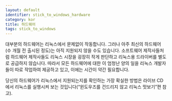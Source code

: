```yaml
---
layout: default
identifier: stick_to_windows_hardware
category: kor
title: 하드웨어
tags: stick_to_windows
---
```


대부분의 하드웨어는 리눅스에서 문제없이 작동합니다. 그러나 아주 최신의 하드웨어(수 개월 전 출시된 정도)는 아직 지원되지 않을 수도 있습니다. 소프트웨어 제작사들처럼 하드웨어 제작사들도 리눅스 시장을 굉장히 작게 판단하고 리눅스용 드라이버를 별도로 공급하지 않습니다. 따라서 모든 하드웨어에 대한 이 엄청난 양의 일을 리눅스 개발자들이 따로 작업하여 제공하고 있고, 이에는 시간이 약간 필요합니다.

당신의 하드웨어가 리눅스에서 지원되는지를 확인하는 가장 확실한 방법은 라이브 CD에서 리눅스를 실행시켜 보는 것입니다(“윈도우즈를 건드리지 않고 리눅스 맛보기”편 참고).

